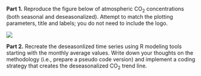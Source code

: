 **Part 1.** Reproduce the figure below of atmospheric CO<sub>2</sub> concentrations (both seasonal and deseasonalized).
Attempt to match the plotting parameters, title and labels; you do not need to include the logo.

![](https://www.esrl.noaa.gov/gmd/webdata/ccgg/trends/co2_data_mlo.png)

**Part 2.** Recreate the deseasonlized time series using R modeling tools starting with the monthly average values.
Write down your thoughts on the methodology (i.e., prepare a pseudo code version) and implement a coding strategy that creates the deseasonalized CO<sub>2</sub> trend line.
